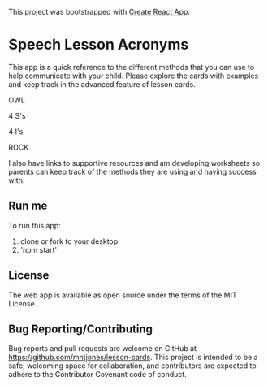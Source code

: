 This project was bootstrapped with [Create React App](https://github.com/facebook/create-react-app).

# Speech Lesson Acronyms

This app is a quick reference to the different methods that you can use to help communicate with your child. Please explore the cards with examples and keep track in the advanced feature of lesson cards.

OWL

4 S's

4 I's 

ROCK


I also have links to supportive resources and am developing worksheets so parents can keep track of the methods they are using and having success with.


## Run me

To run this app:

1. clone or fork to your desktop
2. 'npm start'


## License

The web app is available as open source under the terms of the MIT License.

## Bug Reporting/Contributing

Bug reports and pull requests are welcome on GitHub at https://github.com/mntjones/lesson-cards. This project is intended to be a safe, welcoming space for collaboration, and contributors are expected to adhere to the Contributor Covenant code of conduct.
